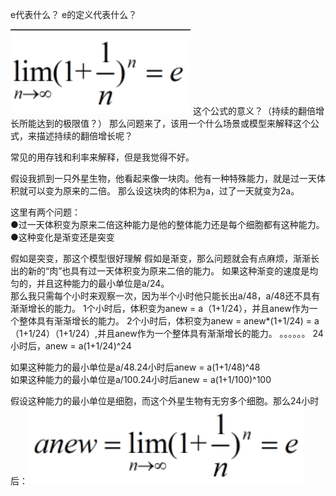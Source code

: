 e代表什么？
e的定义代表什么？

![](https://raw.githubusercontent.com/MartinFromChina/math/master/picture/e.PNG)
这个公式的意义？（持续的翻倍增长所能达到的极限值？）
那么问题来了，该用一个什么场景或模型来解释这个公式，来描述持续的翻倍增长呢？

常见的用存钱和利率来解释，但是我觉得不好。

假设我抓到一只外星生物，他看起来像一块肉。他有一种特殊能力，就是过一天体积就可以变为原来的二倍。
那么设这块肉的体积为a，过了一天就变为2a。

这里有两个问题：  
●过一天体积变为原来二倍这种能力是他的整体能力还是每个细胞都有这种能力。  
●这种变化是渐变还是突变

假如是突变，那这个模型很好理解 
假如是渐变，那么问题就会有点麻烦，渐渐长出的新的“肉”也具有过一天体积变为原来二倍的能力。
如果这种渐变的速度是均匀的，并且这种能力的最小单位是a/24。  
那么我只需每个小时来观察一次，因为半个小时他只能长出a/48，a/48还不具有渐渐增长的能力。
1个小时后，体积变为anew = a（1+1/24），并且anew作为一个整体具有渐渐增长的能力。
2个小时后，体积变为anew = anew*(1+1/24) = a（1+1/24）（1+1/24）,并且anew作为一个整体具有渐渐增长的能力。
。。。。。。
24小时后，anew = a(1+1/24)^24

如果这种能力的最小单位是a/48.24小时后anew = a(1+1/48)^48  
如果这种能力的最小单位是a/100.24小时后anew = a(1+1/100)^100

假设这种能力的最小单位是细胞，而这个外星生物有无穷多个细胞。那么24小时后：
![](https://raw.githubusercontent.com/MartinFromChina/math/master/picture/anew.PNG)










